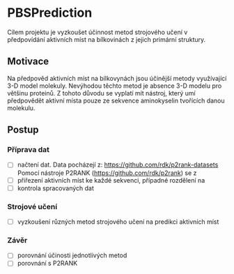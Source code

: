 # PBSPrediction
Cílem projektu je vyzkoušet účinnost metod strojového učení v předpovídání aktivních míst 
na bílkovinách z jejich primární struktury. 

## Motivace

Na předpověd aktivních míst na bílkovynách jsou účinější metody využívající 3-D model molekuly.
Nevýhodou těchto metod je absence 3-D modelu pro většinu proteinů. Z tohoto důvodu se vyplatí mít 
nástroj, který umí předpovědět aktivní místa pouze ze sekvence aminokyselin tvořících danou molekulu.



## Postup 
### Příprava dat 

   -[ ] načtení dat.
   Data pocházejí z: <https://github.com/rdk/p2rank-datasets>
   Pomocí nástroje P2RANK (<https://github.com/rdk/p2rank>) se z  
   -[ ] přiřezení aktivních míst ke každé sekvenci, případné rozdělení na  
   -[ ] kontrola spracovaných dat
### Strojové učení

   -[ ] vyzkoušení různých metod strojového učení na predikci aktivních míst
### Závěr 

   -[ ] porovnání účinosti jednotlivých metod
   -[ ] porovnání s P2RANK
